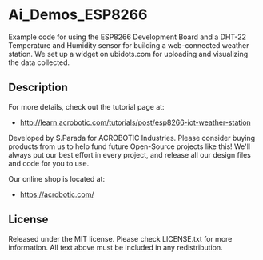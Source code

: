 # Ai_Demos_ESP8266

Example code for using the ESP8266 Development Board and a DHT-22 Temperature
and Humidity sensor for building a web-connected weather station.  We set up a
widget on ubidots.com for uploading and visualizing the data collected.

## Description

For more details, check out the tutorial page at:

   * http://learn.acrobotic.com/tutorials/post/esp8266-iot-weather-station

Developed by S.Parada for ACROBOTIC Industries.  Please consider buying 
products from us to help fund future Open-Source projects like this! We'll
always put our best effort in every project, and release all our design 
files and code for you to use.

Our online shop is located at:

   * https://acrobotic.com/

## License

Released under the MIT license. Please check LICENSE.txt for more information. 
All text above must be included in any redistribution.
